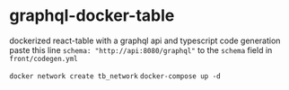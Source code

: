 # graphql-docker-table
dockerized react-table with a graphql api and typescript code generation
paste this line `schema: "http://api:8080/graphql"` to the `schema` field in `front/codegen.yml`

`docker network create tb_network`
`docker-compose up -d`

